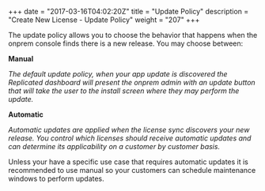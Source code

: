 +++
date = "2017-03-16T04:02:20Z"
title = "Update Policy"
description = "Create New License - Update Policy"
weight = "207"
+++

The update policy allows you to choose the behavior that happens when the onprem console finds there is a new release. You may choose between:

**Manual**

*The default update policy, when your app update is discovered the Replicated dashboard will present the onprem admin with an update button that will take the user to the install screen where they may perform the update.*

**Automatic**

*Automatic updates are applied when the license sync discovers your new release. You control which licenses should receive automatic updates and can determine its applicability on a customer by customer basis.*

Unless your have a specific use case that requires automatic updates it is recommended to use manual so your customers can schedule maintenance windows to perform updates.
